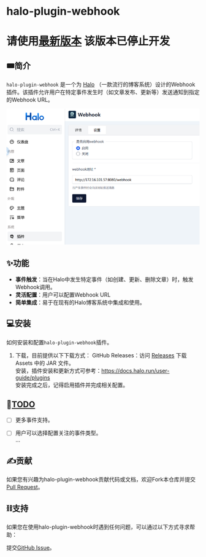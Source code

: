 # halo-plugin-webhook

# 请使用[最新版本](https://github.com/wxyShine/plugin-webhook) 该版本已停止开发

## 🎟️简介

`halo-plugin-webhook` 是一个为 [Halo](https://halo.run/) （一款流行的博客系统）设计的Webhook插件。该插件允许用户在特定事件发生时（如文章发布、更新等）发送通知到指定的Webhook URL。

![img01](images/2023-12-25_16-0759.png "plugin setting")


## ✨功能

- **事件触发**：当在Halo中发生特定事件（如创建、更新、删除文章）时，触发Webhook调用。
- **灵活配置**：用户可以配置Webhook URL
- **简单集成**：易于在现有的Halo博客系统中集成和使用。

## 💻安装
如何安装和配置`halo-plugin-webhook`插件。


1. 下载，目前提供以下下载方式：
    GitHub Releases：访问 [Releases](https://github.com/wxyShine/halo-plugin-webhook/releases) 下载 Assets 中的 JAR 文件。  
安装，插件安装和更新方式可参考：https://docs.halo.run/user-guide/plugins  
安装完成之后，记得启用插件并完成相关配置。


## 📒[TODO](https://github.com/wxyShine/halo-plugin-webhook)
- [ ] 更多事件支持。  
- [ ] 用户可以选择配置关注的事件类型。   
...


## ✍️贡献
如果您有兴趣为halo-plugin-webhook贡献代码或文档，欢迎Fork本仓库并提交[Pull Request](https://github.com/wxyShine/halo-plugin-webhook/pulls)。


## ⛓️支持
如果您在使用halo-plugin-webhook时遇到任何问题，可以通过以下方式寻求帮助：

提交[GitHub Issue](https://github.com/wxyShine/halo-plugin-webhook/issues)。
